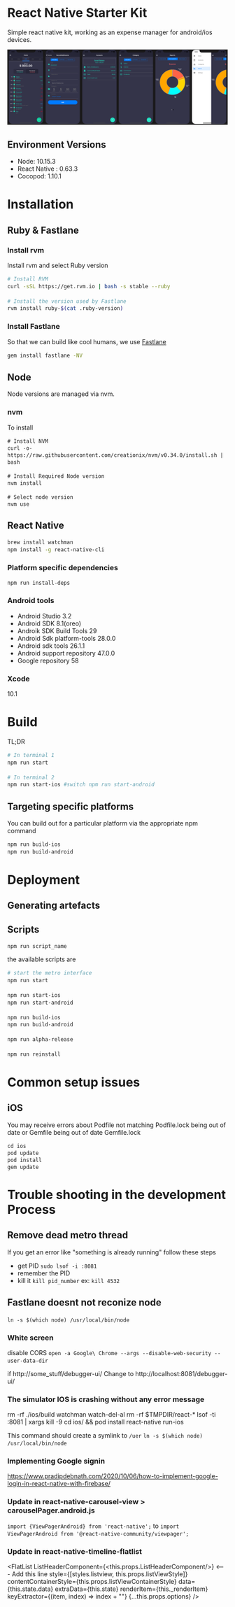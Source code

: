 # React Native Starter Kit

Simple react native kit, working as an expense manager for android/ios devices.

<img src="screenshots/screenshot.png">

## Environment Versions
- Node: 10.15.3
- React Native : 0.63.3
- Cocopod: 1.10.1

# Installation

## Ruby & Fastlane

### Install rvm
Install rvm and select Ruby version

``` bash
# Install RVM
curl -sSL https://get.rvm.io | bash -s stable --ruby
 
# Install the version used by Fastlane
rvm install ruby-$(cat .ruby-version)

```

### Install Fastlane
So that we can build like cool humans, we use [Fastlane](https://fastlane.tools/)

```bash
gem install fastlane -NV
```
 
## Node

Node versions are managed via nvm. 

### nvm
To install

```
# Install NVM
curl -o- https://raw.githubusercontent.com/creationix/nvm/v0.34.0/install.sh | bash

# Install Required Node version
nvm install

# Select node version
nvm use
```

## React Native

```bash
brew install watchman
npm install -g react-native-cli
```


### Platform specific dependencies
```
npm run install-deps
```

### Android tools

- Android Studio 3.2
- Android SDK 8.1(oreo)
- Androik SDK Build Tools 29
- Android Sdk platform-tools 28.0.0
- Android sdk tools 26.1.1
- Android support repository 47.0.0
- Google repository 58 

### Xcode

10.1

# Build 

TL;DR

```bash
# In terminal 1
npm run start

# In terminal 2
npm run start-ios #switch npm run start-android
```

## Targeting specific platforms

You can build out for a particular platform via the appropriate npm command
```bash
npm run build-ios
npm run build-android
```

# Deployment

## Generating artefacts



## Scripts

```
npm run script_name
```

the available scripts are

```bash
# start the metro interface
npm run start

npm run start-ios
npm run start-android

npm run build-ios
npm run build-android

npm run alpha-release

npm run reinstall

``` 

# Common setup issues

## iOS 

You may receive errors about Podfile not matching Podfile.lock being out of date
or Gemfile being out of date Gemfile.lock

```
cd ios  
pod update
pod install
gem update
```

# Trouble shooting in the development Process

## Remove dead metro thread

If you get an error like "something is already running"
follow these steps

- get PID `sudo lsof -i :8081`
- remember the PID
- kill it `kill pid_number` ex: `kill 4532`

## Fastlane doesnt not reconize node

`ln -s $(which node) /usr/local/bin/node`


### White screen

disable CORS `open -a Google\ Chrome --args --disable-web-security --user-data-dir`

if http://some_stuff/debugger-ui/ Change to http://localhost:8081/debugger-ui/

### 

### The simulator IOS is crashing without any error message

rm -rf ./ios/build
watchman watch-del-al
rm -rf $TMPDIR/react-*
lsof -ti :8081 | xargs kill -9
cd ios/ && pod install
react-native run-ios


This command should create a symlink to `/uer`
`ln -s $(which node) /usr/local/bin/node`

### Implementing Google signin 
https://www.pradipdebnath.com/2020/10/06/how-to-implement-google-login-in-react-native-with-firebase/

### Update in react-native-carousel-view > carouselPager.android.js
`import {ViewPagerAndroid} from 'react-native';` to
`import ViewPagerAndroid from '@react-native-community/viewpager';`


### Update in react-native-timeline-flatlist
<FlatList
          ListHeaderComponent={<this.props.ListHeaderComponent/>}   <--- Add this line
          style={[styles.listview, this.props.listViewStyle]}
          contentContainerStyle={this.props.listViewContainerStyle}
          data={this.state.data}
          extraData={this.state}
          renderItem={this._renderItem}
          keyExtractor={(item, index) => index + ""}
          {...this.props.options}
        />